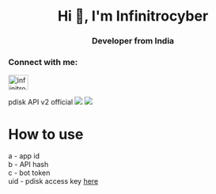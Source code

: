 <h1 align="center">Hi 👋, I'm Infinitrocyber </h1>
<h3 align="center">Developer from India</h3>

<h3 align="left">Connect with me:</h3>
<p align="left">
<a href="https://www.youtube.com/c/infinitrocyber" target="blank"><img align="center" src="https://raw.githubusercontent.com/rahuldkjain/github-profile-readme-generator/master/src/images/icons/Social/youtube.svg" alt="infinitrocyber" height="30" width="40" /></a>
</p>
<a>pdisk API v2 official
<img src="https://m.pdisk.net/public/img/icon-pdisk.4a5eb04a.png"></img>
<img src="https://www.playit.app/public/img/m_s_1.3e616391.jpg"></img>

<p><h1>How to use </h1>
a - app id </br>
b - API hash</br>
c - bot token</br>
uid - pdisk access key <a href="https://m.pdisk.net/use-api">here</a>
</p>
